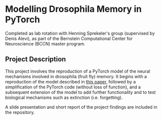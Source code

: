 # Modelling Drosophila Memory in PyTorch

Completed as lab rotation with Henning Sprekeler's group (supervised by Denis Alevi), as part of the Bernstein Computational Center for Neuroscience (BCCN) master program.

## Project Description

This project involves the reproduction of a PyTorch model of the neural mechanisms involved in drosophila (fruit fly) memory. It begins with a reproduction of the model described in [this paper](https://journals.plos.org/ploscompbiol/article?id=10.1371/journal.pcbi.1009205), followed by a simplification of the PyTorch code (without loss of function), and a subsequent extension of the model to add further functionality and to test biological mechanisms such as extinction (i.e. forgetting).

A slide presentation and short report of the project findings are included in the repository. 
